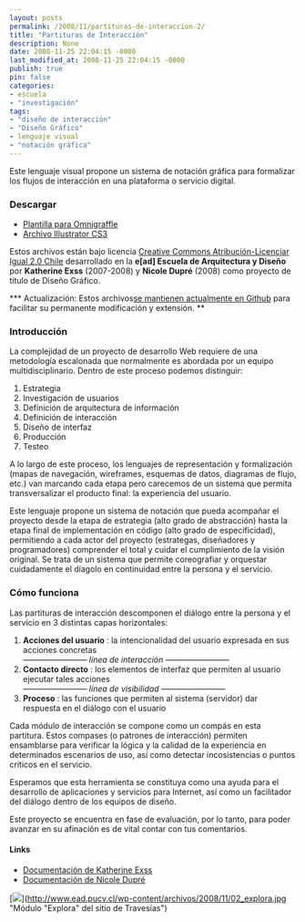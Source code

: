 ```yaml
---
layout: posts
permalink: /2008/11/partituras-de-interaccion-2/
title: "Partituras de Interacción"
description: None
date: 2008-11-25 22:04:15 -0000
last_modified_at: 2008-11-25 22:04:15 -0000
publish: true
pin: false
categories:
- escuela
- "investigación"
tags:
- "diseño de interacción"
- "Diseño Gráfico"
- lenguaje visual
- "notación gráfica"
---
```

Este lenguaje visual propone un sistema de notación gráfica para formalizar los flujos de interacción en una plataforma o servicio digital.

### Descargar

  * [Plantilla para Omnigraffle](http://wiki.ead.pucv.cl/images/c/c1/Alfa_2.0.stencil.zip)
  * [Archivo Illustrator CS3  
](http://wiki.ead.pucv.cl/images/8/83/Alfa_2.0.ait.zip)



Estos archivos están bajo licencia [Creative Commons Atribución-Licenciar Igual 2.0 Chile](http://creativecommons.org/licenses/by-sa/2.0/cl/ "Licencia del trabajo") desarrollado en la **e[ad] Escuela de Arquitectura y Diseño** por **Katherine Exss** (2007-2008) y **Nicole Dupré** (2008) como proyecto de título de Diseño Gráfico.

*** Actualización: Estos archivos[se mantienen actualmente en Github](https://github.com/hspencer/Partituras-de-Interaccion "Ir al repositorio público") para facilitar su permanente modificación y extensión. **

### Introducción

La complejidad de un proyecto de desarrollo Web requiere de una metodología escalonada que normalmente es abordada por un equipo multidisciplinario. Dentro de este proceso podemos distinguir:

  1. Estrategia
  2. Investigación de usuarios
  3. Definición de arquitectura de información
  4. Definición de interacción
  5. Diseño de interfaz
  6. Producción
  7. Testeo



A lo largo de este proceso, los lenguajes de representación y formalización (mapas de navegación, wireframes, esquemas de datos, diagramas de flujo, etc.) van marcando cada etapa pero carecemos de un sistema que permita transversalizar el producto final: la experiencia del usuario.

Este lenguaje propone un sistema de notación que pueda acompañar el proyecto desde la etapa de estrategia (alto grado de abstracción) hasta la etapa final de implementación en código (alto grado de especificidad), permitiendo a cada actor del proyecto (estrategas, diseñadores y programadores) comprender el total y cuidar el cumplimiento de la visión original. Se trata de un sistema que permite coreografiar y orquestar cuidadamente el díagolo en continuidad entre la persona y el servicio.

### Cómo funciona

Las partituras de interacción descomponen el diálogo entre la persona y el servicio en 3 distintas capas horizontales:

  1. **Acciones del usuario** : la intencionalidad del usuario expresada en sus acciones concretas  
_———————— línea de interacción ————————_
  2. **Contacto directo** : los elementos de interfaz que permiten al usuario ejecutar tales acciones  
_———————— línea de visibilidad ————————_
  3. **Proceso** : las funciones que permiten al sistema (servidor) dar respuesta en el diálogo con el usuario



Cada módulo de interacción se compone como un compás en esta partitura. Estos compases (o patrones de interacción) permiten ensamblarse para verificar la lógica y la calidad de la experiencia en determinados escenarios de uso, así como detectar incosistencias o puntos críticos en el servicio.

Esperamos que esta herramienta se constituya como una ayuda para el desarrollo de aplicaciones y servicios para Internet, así como un facilitador del diálogo dentro de los equipos de diseño.

Este proyecto se encuentra en fase de evaluación, por lo tanto, para poder avanzar en su afinación es de vital contar con tus comentarios.

#### Links

  * [Documentación de Katherine Exss](http://wiki.ead.pucv.cl/index.php/Lenguajes_Visuales_para_la_Interacci%C3%B3n "en Wiki Casiopea")
  * [Documentación de Nicole Dupré](http://wiki.ead.pucv.cl/index.php/Partituras_de_Interacci%C3%B3n "en Wiki Casiopea")



[![](http://www.ead.pucv.cl/wp-content/archivos/2008/11/02_explora-605x227.jpg)](http://www.ead.pucv.cl/wp-content/archivos/2008/11/02_explora.jpg "Módulo "Explora" del sitio de Travesías")
